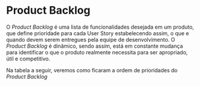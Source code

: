 # Product Backlog

O _Product Backlog_ é uma lista de funcionalidades desejada em um produto, que define prioridade para cada User Story estabelecendo assim, o que e quando devem serem entregues pela equipe de desenvolvimento. O _Product Backlog_ é dinâmico, sendo assim, está em constante mudança para identificar o que o produto realmente necessita para ser apropriado, útil e competitivo.

Na tabela a seguir, veremos como ficaram a ordem de prioridades do _Product Backlog_ 
